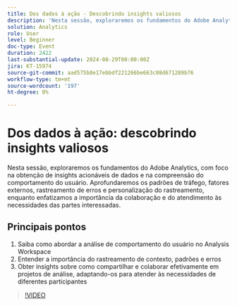 ```yaml
---
title: Dos dados à ação - Descobrindo insights valiosos
description: 'Nesta sessão, exploraremos os fundamentos do Adobe Analytics, com foco na obtenção de insights acionáveis de dados e na compreensão do comportamento do usuário. Aprofundaremos os padrões de tráfego, fatores externos, rastreamento de erros e personalização do rastreamento, enquanto enfatizamos a importância da colaboração e do atendimento às necessidades das partes interessadas. Três principais argumentos para o público-alvo: 1. Saiba como abordar a análise de comportamento do usuário no Analysis Workspace. 2. Entenda a importância do contexto, dos padrões e do rastreamento de erros 3. Obtenha insights sobre como compartilhar e colaborar efetivamente em projetos de análise, adaptando-os para atender às necessidades de diferentes participantes.'
solution: Analytics
role: User
level: Beginner
doc-type: Event
duration: 2422
last-substantial-update: 2024-08-29T00:00:00Z
jira: KT-15974
source-git-commit: aad575b8e17ebbdf221266be663c08d671289b76
workflow-type: tm+mt
source-wordcount: '197'
ht-degree: 0%

---
```



# Dos dados à ação: descobrindo insights valiosos

Nesta sessão, exploraremos os fundamentos do Adobe Analytics, com foco na obtenção de insights acionáveis de dados e na compreensão do comportamento do usuário. Aprofundaremos os padrões de tráfego, fatores externos, rastreamento de erros e personalização do rastreamento, enquanto enfatizamos a importância da colaboração e do atendimento às necessidades das partes interessadas.

## Principais pontos

1. Saiba como abordar a análise de comportamento do usuário no Analysis Workspace
2. Entender a importância do rastreamento de contexto, padrões e erros
3. Obter insights sobre como compartilhar e colaborar efetivamente em projetos de análise, adaptando-os para atender às necessidades de diferentes participantes

>[!VIDEO](https://video.tv.adobe.com/v/3432746/?learn=on)
